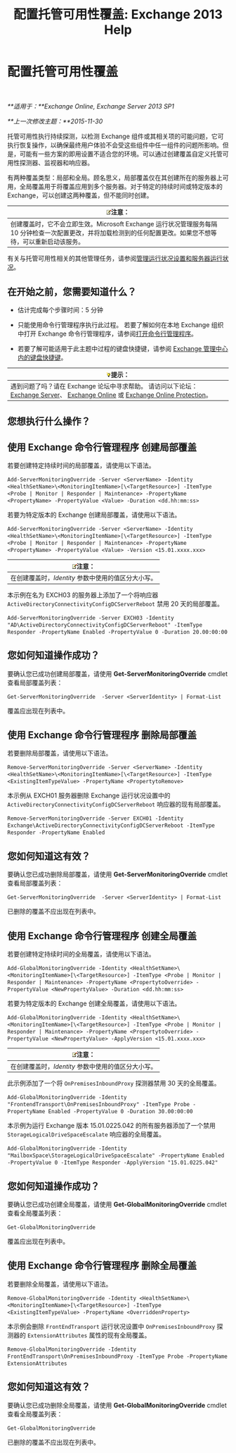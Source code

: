 ﻿---
title: '配置托管可用性覆盖: Exchange 2013 Help'
TOCTitle: 配置托管可用性覆盖
ms:assetid: c8f315b3-1d5e-4ad9-8bea-9c3a4a13ebfc
ms:mtpsurl: https://technet.microsoft.com/zh-cn/library/Dn482055(v=EXCHG.150)
ms:contentKeyID: 59890411
ms.date: 05/21/2018
mtps_version: v=EXCHG.150
ms.translationtype: MT
---

# 配置托管可用性覆盖

 

_**适用于：**Exchange Online, Exchange Server 2013 SP1_

_**上一次修改主题：**2015-11-30_

托管可用性执行持续探测，以检测 Exchange 组件或其相关项的可能问题，它可执行恢复操作，以确保最终用户体验不会受这些组件中任一组件的问题所影响。但是，可能有一些方案的即用设置不适合您的环境。可以通过创建覆盖自定义托管可用性探测器、监视器和响应器。

有两种覆盖类型：局部和全局。顾名思义，局部覆盖仅在其创建所在的服务器上可用，全局覆盖用于将覆盖应用到多个服务器。对于特定的持续时间或特定版本的 Exchange，可以创建这两种覆盖，但不能同时创建。

<table>
<thead>
<tr class="header">
<th><img src="images/Bb124558.note(EXCHG.150).gif" title="注意" alt="注意" />注意：</th>
</tr>
</thead>
<tbody>
<tr class="odd">
<td>创建覆盖时，它不会立即生效。Microsoft Exchange 运行状况管理服务每隔 10 分钟检查一次配置更改，并将加载检测到的任何配置更改。如果您不想等待，可以重新启动该服务。</td>
</tr>
</tbody>
</table>


有关与托管可用性相关的其他管理任务，请参阅[管理运行状况设置和服务器运行状况](manage-health-sets-and-server-health-exchange-2013-help.md)。

## 在开始之前，您需要知道什么？

  - 估计完成每个步骤时间：5 分钟

  - 只能使用命令行管理程序执行此过程。 若要了解如何在本地 Exchange 组织中打开 Exchange 命令行管理程序，请参阅[打开命令行管理程序](https://technet.microsoft.com/zh-cn/library/dd638134\(v=exchg.150\))。

  - 若要了解可能适用于此主题中过程的键盘快捷键，请参阅 [Exchange 管理中心内的键盘快捷键](keyboard-shortcuts-in-the-exchange-admin-center-exchange-online-protection-help.md)。

<table>
<thead>
<tr class="header">
<th><img src="images/Bb124558.tip(EXCHG.150).gif" title="提示" alt="提示" />提示：</th>
</tr>
</thead>
<tbody>
<tr class="odd">
<td>遇到问题了吗？请在 Exchange 论坛中寻求帮助。 请访问以下论坛：<a href="https://go.microsoft.com/fwlink/p/?linkid=60612">Exchange Server</a>、 <a href="https://go.microsoft.com/fwlink/p/?linkid=267542">Exchange Online</a> 或 <a href="https://go.microsoft.com/fwlink/p/?linkid=285351">Exchange Online Protection</a>。</td>
</tr>
</tbody>
</table>


## 您想执行什么操作？

## 使用 Exchange 命令行管理程序 创建局部覆盖

若要创建特定持续时间的局部覆盖，请使用以下语法。

    Add-ServerMonitoringOverride -Server <ServerName> -Identity <HealthSetName>\<MonitoringItemName>[\<TargetResource>] -ItemType <Probe | Monitor | Responder | Maintenance> -PropertyName <PropertyName> -PropertyValue <Value> -Duration <dd.hh:mm:ss>

若要为特定版本的 Exchange 创建局部覆盖，请使用以下语法。

    Add-ServerMonitoringOverride -Server <ServerName> -Identity <HealthSetName>\<MonitoringItemName>[\<TargetResource>] -ItemType <Probe | Monitor | Responder | Maintenance> -PropertyName <PropertyName> -PropertyValue <Value> -Version <15.01.xxxx.xxx>

<table>
<thead>
<tr class="header">
<th><img src="images/Bb124558.note(EXCHG.150).gif" title="注意" alt="注意" />注意：</th>
</tr>
</thead>
<tbody>
<tr class="odd">
<td>在创建覆盖时，<em>Identity</em> 参数中使用的值区分大小写。</td>
</tr>
</tbody>
</table>


本示例在名为 EXCH03 的服务器上添加了一个将响应器 `ActiveDirectoryConnectivityConfigDCServerReboot` 禁用 20 天的局部覆盖。

    Add-ServerMonitoringOverride -Server EXCH03 -Identity "AD\ActiveDirectoryConnectivityConfigDCServerReboot" -ItemType Responder -PropertyName Enabled -PropertyValue 0 -Duration 20.00:00:00

## 您如何知道操作成功？

要确认您已成功创建局部覆盖，请使用 **Get-ServerMonitoringOverride** cmdlet 查看局部覆盖列表：

    Get-ServerMonitoringOverride  -Server <ServerIdentity> | Format-List

覆盖应出现在列表中。

## 使用 Exchange 命令行管理程序 删除局部覆盖

若要删除局部覆盖，请使用以下语法。

    Remove-ServerMonitoringOverride -Server <ServerName> -Identity <HealthSetName>\<MonitoringItemName>[\<TargetResource>] -ItemType <ExistingItemTypeValue> -PropertyName <PropertytoRemove>

本示例从 EXCH01 服务器删除 Exchange 运行状况设置中的 `ActiveDirectoryConnectivityConfigDCServerReboot` 响应器的现有局部覆盖。

    Remove-ServerMonitoringOverride -Server EXCH01 -Identity Exchange\ActiveDirectoryConnectivityConfigDCServerReboot -ItemType Responder -PropertyName Enabled

## 您如何知道这有效？

要确认您已成功删除局部覆盖，请使用 **Get-ServerMonitoringOverride** cmdlet 查看局部覆盖列表：

    Get-ServerMonitoringOverride  -Server <ServerIdentity> | Format-List

已删除的覆盖不应出现在列表中。

## 使用 Exchange 命令行管理程序 创建全局覆盖

若要创建特定持续时间的全局覆盖，请使用以下语法。

    Add-GlobalMonitoringOverride -Identity <HealthSetName>\<MonitoringItemName>[\<TargetResource>] -ItemType <Probe | Monitor | Responder | Maintenance> -PropertyName <PropertytoOverride> -PropertyValue <NewPropertyValue> -Duration <dd.hh:mm:ss>

若要为特定版本的 Exchange 创建全局覆盖，请使用以下语法。

    Add-GlobalMonitoringOverride -Identity <HealthSetName>\<MonitoringItemName>[\<TargetResource>] -ItemType <Probe | Monitor | Responder | Maintenance> -PropertyName <PropertytoOverride> -PropertyValue <NewPropertyValue> -ApplyVersion <15.01.xxxx.xxx>

<table>
<thead>
<tr class="header">
<th><img src="images/Bb124558.note(EXCHG.150).gif" title="注意" alt="注意" />注意：</th>
</tr>
</thead>
<tbody>
<tr class="odd">
<td>在创建覆盖时，<em>Identity</em> 参数中使用的值区分大小写。</td>
</tr>
</tbody>
</table>


此示例添加了一个将 `OnPremisesInboundProxy` 探测器禁用 30 天的全局覆盖。

    Add-GlobalMonitoringOverride -Identity "FrontendTransport\OnPremisesInboundProxy" -ItemType Probe -PropertyName Enabled -PropertyValue 0 -Duration 30.00:00:00

本示例为运行 Exchange 版本 15.01.0225.042 的所有服务器添加了一个禁用 `StorageLogicalDriveSpaceEscalate` 响应器的全局覆盖。

    Add-GlobalMonitoringOverride -Identity "MailboxSpace\StorageLogicalDriveSpaceEscalate" -PropertyName Enabled -PropertyValue 0 -ItemType Responder -ApplyVersion "15.01.0225.042"

## 您如何知道操作成功？

要确认您已成功创建全局覆盖，请使用 **Get-GlobalMonitoringOverride** cmdlet 查看全局覆盖列表：

    Get-GlobalMonitoringOverride

覆盖应出现在列表中。

## 使用 Exchange 命令行管理程序 删除全局覆盖

若要删除全局覆盖，请使用以下语法。

    Remove-GlobalMonitoringOverride -Identity <HealthSetName>\<MonitoringItemName>[\<TargetResource>] -ItemType <ExistingItemTypeValue> -PropertyName <OverriddenProperty>

本示例会删除 `FrontEndTransport` 运行状况设置中 `OnPremisesInboundProxy` 探测器的 `ExtensionAttributes` 属性的现有全局覆盖。

    Remove-GlobalMonitoringOverride -Identity FrontEndTransport\OnPremisesInboundProxy -ItemType Probe -PropertyName ExtensionAttributes

## 您如何知道这有效？

要确认您已成功删除全局覆盖，请使用 **Get-GlobalMonitoringOverride** cmdlet 查看全局覆盖列表：

    Get-GlobalMonitoringOverride

已删除的覆盖不应出现在列表中。

